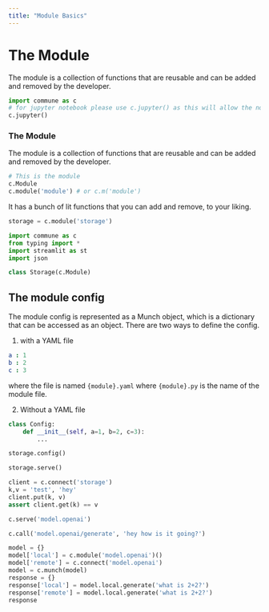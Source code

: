 ```yaml
---
title: "Module Basics"
---
```

# The Module

The module is a collection of functions that are reusable and can be added and removed by the developer.

```python
import commune as c
# for jupyter notebook please use c.jupyter() as this will allow the notebook to display the output
c.jupyter()
```

### The Module

The module is a collection of functions that are reusable and can be added and removed by the developer.

```python
# This is the module
c.Module
c.module('module') # or c.m('module')
```

It has a bunch of lit functions that you can add and remove, to your liking.

```python
storage = c.module('storage')
```

```python
import commune as c
from typing import *
import streamlit as st
import json

class Storage(c.Module)
```

## The module config

The module config is represented as a Munch object, which is a dictionary that can be accessed as an object. There are two ways to define the config.

1. with a YAML file

```yaml
a : 1
b : 2
c : 3
```
where the file is named `{module}.yaml` where `{module}.py` is the name of the module file.

2. Without a YAML file

```python
class Config:
    def __init__(self, a=1, b=2, c=3):
        ...
```

```python
storage.config()
```

```python
storage.serve()
```

```python
client = c.connect('storage')
k,v = 'test', 'hey'
client.put(k, v)
assert client.get(k) == v
```

```python
c.serve('model.openai')
```

```python
c.call('model.openai/generate', 'hey how is it going?')
```

```python
model = {}
model['local'] = c.module('model.openai')()
model['remote'] = c.connect('model.openai')
model = c.munch(model)
response = {}
response['local'] = model.local.generate('what is 2+2?')
response['remote'] = model.local.generate('what is 2+2?')
response
```
